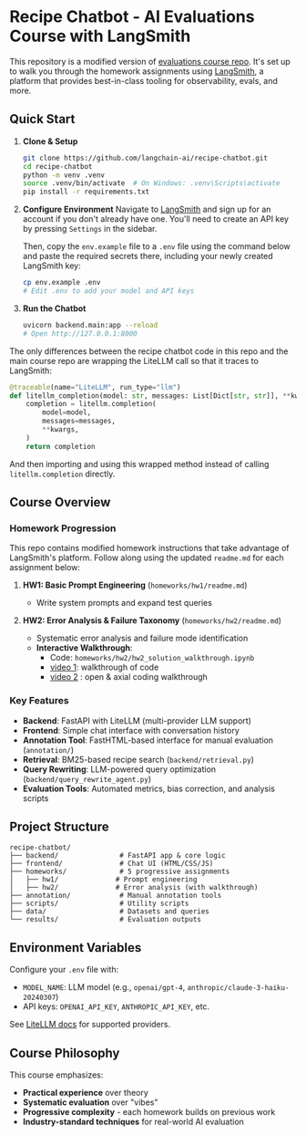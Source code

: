 # Recipe Chatbot - AI Evaluations Course with LangSmith

This repository is a modified version of [evaluations course repo](https://github.com/ai-evals-course/recipe-chatbot). It's set up to walk you through the homework assignments using [LangSmith](https://smith.langchain.com/), a platform that provides best-in-class tooling for observability, evals, and more.

## Quick Start

1. **Clone & Setup**
   ```bash
   git clone https://github.com/langchain-ai/recipe-chatbot.git
   cd recipe-chatbot
   python -m venv .venv
   source .venv/bin/activate  # On Windows: .venv\Scripts\activate
   pip install -r requirements.txt
   ```

2. **Configure Environment**
   Navigate to [LangSmith](https://smith.langchain.com) and sign up for an account if you don't already have one.
   You'll need to create an API key by pressing `Settings` in the sidebar.
   
   Then, copy the `env.example` file to a `.env` file using the command below and paste the required
   secrets there, including your newly created LangSmith key:

   ```bash
   cp env.example .env
   # Edit .env to add your model and API keys
   ```

3. **Run the Chatbot**
   ```bash
   uvicorn backend.main:app --reload
   # Open http://127.0.0.1:8000
   ```

The only differences between the recipe chatbot code in this repo and the main course repo are wrapping the LiteLLM call so that it traces to LangSmith:

```python
@traceable(name="LiteLLM", run_type="llm")
def litellm_completion(model: str, messages: List[Dict[str, str]], **kwargs: Any):
    completion = litellm.completion(
        model=model,
        messages=messages,
        **kwargs,
    )
    return completion
```

And then importing and using this wrapped method instead of calling `litellm.completion` directly.

## Course Overview

### Homework Progression

This repo contains modified homework instructions that take advantage of LangSmith's platform.
Follow along using the updated `readme.md` for each assignment below:

1. **HW1: Basic Prompt Engineering** (`homeworks/hw1/readme.md`)
   - Write system prompts and expand test queries

2. **HW2: Error Analysis & Failure Taxonomy** (`homeworks/hw2/readme.md`)
   - Systematic error analysis and failure mode identification
   - **Interactive Walkthrough**:
      - Code: `homeworks/hw2/hw2_solution_walkthrough.ipynb`
      - [video 1](https://youtu.be/h9oAAAYnGx4?si=fWxN3NtpSbdD55cW): walkthrough of code
      - [video 2](https://youtu.be/AKg27L4E0M8) : open & axial coding walkthrough

### Key Features

- **Backend**: FastAPI with LiteLLM (multi-provider LLM support)
- **Frontend**: Simple chat interface with conversation history
- **Annotation Tool**: FastHTML-based interface for manual evaluation (`annotation/`)
- **Retrieval**: BM25-based recipe search (`backend/retrieval.py`)
- **Query Rewriting**: LLM-powered query optimization (`backend/query_rewrite_agent.py`)
- **Evaluation Tools**: Automated metrics, bias correction, and analysis scripts

## Project Structure

```
recipe-chatbot/
├── backend/               # FastAPI app & core logic
├── frontend/              # Chat UI (HTML/CSS/JS)
├── homeworks/             # 5 progressive assignments
│   ├── hw1/              # Prompt engineering
│   ├── hw2/              # Error analysis (with walkthrough)
├── annotation/            # Manual annotation tools
├── scripts/               # Utility scripts
├── data/                  # Datasets and queries
└── results/               # Evaluation outputs
```

## Environment Variables

Configure your `.env` file with:
- `MODEL_NAME`: LLM model (e.g., `openai/gpt-4`, `anthropic/claude-3-haiku-20240307`)
- API keys: `OPENAI_API_KEY`, `ANTHROPIC_API_KEY`, etc.

See [LiteLLM docs](https://docs.litellm.ai/docs/providers) for supported providers.

## Course Philosophy

This course emphasizes:
- **Practical experience** over theory
- **Systematic evaluation** over "vibes"
- **Progressive complexity** - each homework builds on previous work
- **Industry-standard techniques** for real-world AI evaluation
